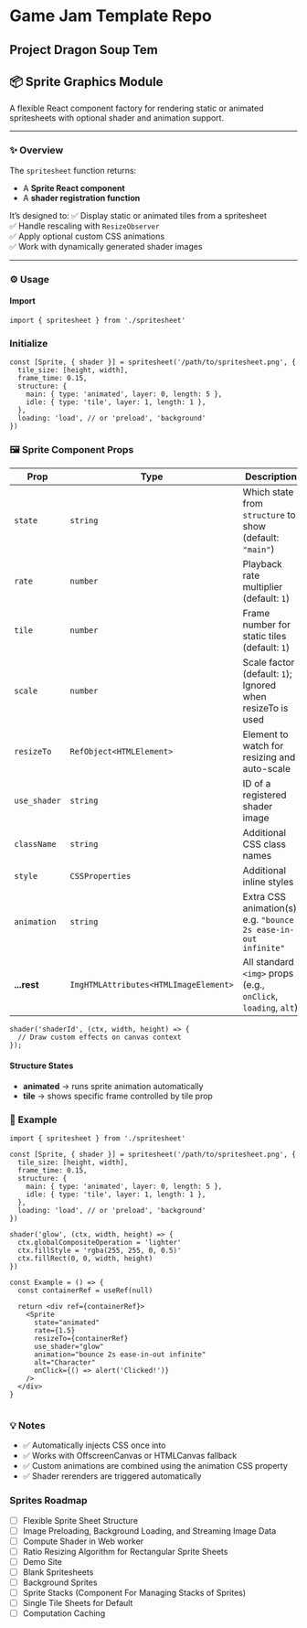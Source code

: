 # Game Jam Template Repo

## Project Dragon Soup Tem


## 📦 Sprite Graphics Module

A flexible React component factory for rendering static or animated spritesheets with optional shader and animation support.

---

### ✨ Overview

The `spritesheet` function returns:
- A **Sprite React component**
- A **shader registration function**

It’s designed to:
✅ Display static or animated tiles from a spritesheet  
✅ Handle rescaling with `ResizeObserver`  
✅ Apply optional custom CSS animations  
✅ Work with dynamically generated shader images

---

### ⚙️ Usage

#### Import

```tsx
import { spritesheet } from './spritesheet'
```

### Initialize
```tsx
const [Sprite, { shader }] = spritesheet('/path/to/spritesheet.png', {
  tile_size: [height, width],
  frame_time: 0.15,
  structure: {
    main: { type: 'animated', layer: 0, length: 5 },
    idle: { type: 'tile', layer: 1, length: 1 },
  },
  loading: 'load', // or 'preload', 'background'
})
```

### 🖼 Sprite Component Props
| Prop         | Type                                  | Description                                                     |
| ------------ | ------------------------------------- | --------------------------------------------------------------- |
| `state`      | `string`                              | Which state from `structure` to show (default: `"main"`)        |
| `rate`       | `number`                              | Playback rate multiplier (default: `1`)                         |
| `tile`       | `number`                              | Frame number for static tiles (default: `1`)                    |
| `scale`      | `number`                              | Scale factor (default: `1`); Ignored when resizeTo is used           |
| `resizeTo`   | `RefObject<HTMLElement>`              | Element to watch for resizing and auto-scale                    |
| `use_shader` | `string`                              | ID of a registered shader image                                 |
| `className`  | `string`                              | Additional CSS class names                                      |
| `style`      | `CSSProperties`                       | Additional inline styles                                        |
| `animation`  | `string`                              | Extra CSS animation(s), e.g. `"bounce 2s ease-in-out infinite"` |
| **...rest**  | `ImgHTMLAttributes<HTMLImageElement>` | All standard `<img>` props (e.g., `onClick`, `loading`, `alt`)  |

```tsx
shader('shaderId', (ctx, width, height) => {
  // Draw custom effects on canvas context
});
```

#### Structure States
- **animated** → runs sprite animation automatically
- **tile** → shows specific frame controlled by tile prop

### 💬 Example
```tsx
import { spritesheet } from './spritesheet'

const [Sprite, { shader }] = spritesheet('/path/to/spritesheet.png', {
  tile_size: [height, width],
  frame_time: 0.15,
  structure: {
    main: { type: 'animated', layer: 0, length: 5 },
    idle: { type: 'tile', layer: 1, length: 1 },
  },
  loading: 'load', // or 'preload', 'background'
})

shader('glow', (ctx, width, height) => {
  ctx.globalCompositeOperation = 'lighter'
  ctx.fillStyle = 'rgba(255, 255, 0, 0.5)'
  ctx.fillRect(0, 0, width, height)
})

const Example = () => {
  const containerRef = useRef(null)

  return <div ref={containerRef}>
    <Sprite
      state="animated"
      rate={1.5}
      resizeTo={containerRef}
      use_shader="glow"
      animation="bounce 2s ease-in-out infinite"
      alt="Character"
      onClick={() => alert('Clicked!')}
    />
  </div>
}


```

### 💡 Notes
- ✅ Automatically injects CSS once into <head>
- ✅ Works with OffscreenCanvas or HTMLCanvas fallback
- ✅ Custom animations are combined using the animation CSS property
- ✅ Shader rerenders are triggered automatically

### Sprites Roadmap
- [ ] Flexible Sprite Sheet Structure
- [ ] Image Preloading, Background Loading, and Streaming Image Data
- [ ] Compute Shader in Web worker
- [ ] Ratio Resizing Algorithm for Rectangular Sprite Sheets
- [ ] Demo Site
- [ ] Blank Spritesheets
- [ ] Background Sprites
- [ ] Sprite Stacks (Component For Managing Stacks of Sprites)
- [ ] Single Tile Sheets for Default
- [ ] Computation Caching